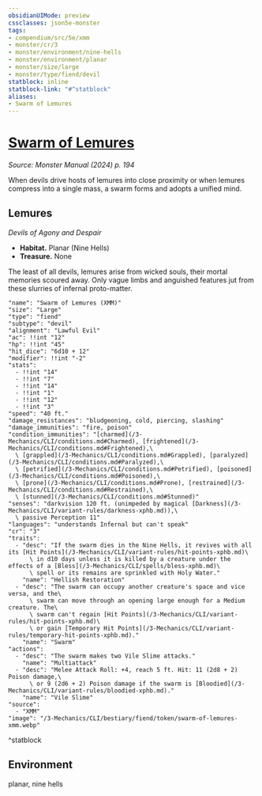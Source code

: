 ```yaml
---
obsidianUIMode: preview
cssclasses: json5e-monster
tags:
- compendium/src/5e/xmm
- monster/cr/3
- monster/environment/nine-hells
- monster/environment/planar
- monster/size/large
- monster/type/fiend/devil
statblock: inline
statblock-link: "#^statblock"
aliases:
- Swarm of Lemures
---
```

# [Swarm of Lemures](3-Mechanics\CLI\bestiary\fiend/swarm-of-lemures-xmm.md)
*Source: Monster Manual (2024) p. 194*  

When devils drive hosts of lemures into close proximity or when lemures compress into a single mass, a swarm forms and adopts a unified mind.

## Lemures

*Devils of Agony and Despair*

- **Habitat.** Planar (Nine Hells)  
- **Treasure.** None  

The least of all devils, lemures arise from wicked souls, their mortal memories scoured away. Only vague limbs and anguished features jut from these slurries of infernal proto-matter.

```statblock
"name": "Swarm of Lemures (XMM)"
"size": "Large"
"type": "fiend"
"subtype": "devil"
"alignment": "Lawful Evil"
"ac": !!int "12"
"hp": !!int "45"
"hit_dice": "6d10 + 12"
"modifier": !!int "-2"
"stats":
  - !!int "14"
  - !!int "7"
  - !!int "14"
  - !!int "1"
  - !!int "12"
  - !!int "3"
"speed": "40 ft."
"damage_resistances": "bludgeoning, cold, piercing, slashing"
"damage_immunities": "fire, poison"
"condition_immunities": "[charmed](/3-Mechanics/CLI/conditions.md#Charmed), [frightened](/3-Mechanics/CLI/conditions.md#Frightened),\
  \ [grappled](/3-Mechanics/CLI/conditions.md#Grappled), [paralyzed](/3-Mechanics/CLI/conditions.md#Paralyzed),\
  \ [petrified](/3-Mechanics/CLI/conditions.md#Petrified), [poisoned](/3-Mechanics/CLI/conditions.md#Poisoned),\
  \ [prone](/3-Mechanics/CLI/conditions.md#Prone), [restrained](/3-Mechanics/CLI/conditions.md#Restrained),\
  \ [stunned](/3-Mechanics/CLI/conditions.md#Stunned)"
"senses": "darkvision 120 ft. (unimpeded by magical [Darkness](/3-Mechanics/CLI/variant-rules/darkness-xphb.md)),\
  \ passive Perception 11"
"languages": "understands Infernal but can't speak"
"cr": "3"
"traits":
  - "desc": "If the swarm dies in the Nine Hells, it revives with all its [Hit Points](/3-Mechanics/CLI/variant-rules/hit-points-xphb.md)\
      \ in d10 days unless it is killed by a creature under the effects of a [Bless](/3-Mechanics/CLI/spells/bless-xphb.md)\
      \ spell or its remains are sprinkled with Holy Water."
    "name": "Hellish Restoration"
  - "desc": "The swarm can occupy another creature's space and vice versa, and the\
      \ swarm can move through an opening large enough for a Medium creature. The\
      \ swarm can't regain [Hit Points](/3-Mechanics/CLI/variant-rules/hit-points-xphb.md)\
      \ or gain [Temporary Hit Points](/3-Mechanics/CLI/variant-rules/temporary-hit-points-xphb.md)."
    "name": "Swarm"
"actions":
  - "desc": "The swarm makes two Vile Slime attacks."
    "name": "Multiattack"
  - "desc": "Melee Attack Roll: +4, reach 5 ft. Hit: 11 (2d8 + 2) Poison damage,\
      \ or 9 (2d6 + 2) Poison damage if the swarm is [Bloodied](/3-Mechanics/CLI/variant-rules/bloodied-xphb.md)."
    "name": "Vile Slime"
"source":
  - "XMM"
"image": "/3-Mechanics/CLI/bestiary/fiend/token/swarm-of-lemures-xmm.webp"
```
^statblock

## Environment

planar, nine hells